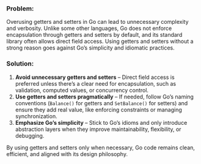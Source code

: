 ### **Problem:**

Overusing getters and setters in Go can lead to unnecessary complexity and verbosity. Unlike some other languages, Go does not enforce encapsulation through getters and setters by default, and its standard library often allows direct field access. Using getters and setters without a strong reason goes against Go’s simplicity and idiomatic practices.

### **Solution:**

1. **Avoid unnecessary getters and setters** – Direct field access is preferred unless there’s a clear need for encapsulation, such as validation, computed values, or concurrency control.
2. **Use getters and setters pragmatically** – If needed, follow Go’s naming conventions (`Balance()` for getters and `SetBalance()` for setters) and ensure they add real value, like enforcing constraints or managing synchronization.
3. **Emphasize Go’s simplicity** – Stick to Go’s idioms and only introduce abstraction layers when they improve maintainability, flexibility, or debugging.

By using getters and setters only when necessary, Go code remains clean, efficient, and aligned with its design philosophy.